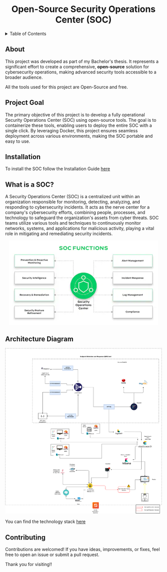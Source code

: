 <h1 align="center">Open-Source Security Operations Center (SOC)</h1>

<details>
<summary>Table of Contents</summary>

1. [About](#about)
2. [Project Goal](#project-goal)
3. [Installation](#installation)
4. [What is a SOC?](#what-is-a-soc)
5. [Architecture Diagram](#architecture-diagram)
6. [Contributing](#contributing)


</details>

## About

This project was developed as part of my Bachelor's thesis. It represents a significant effort to create a comprehensive, **open-source** solution for cybersecurity operations, making advanced security tools accessible to a broader audience.

All the tools used for this project are Open-Source and free.

## Project Goal

The primary objective of this project is to develop a fully operational Security Operations Center (SOC) using open-source tools. The goal is to containerize these tools, enabling users to deploy the entire SOC with a single click. By leveraging Docker, this project ensures seamless deployment across various environments, making the SOC portable and easy to use.

## Installation

To install the SOC follow the Installation Guide [here](https://github.com/DorraJL/Soc-Project/blob/118dae2e5033b57f766a6f8e2f10a78166021e55/SOC%20Implementation%20Guide/README.md)

## What is a SOC?

A Security Operations Center (SOC) is a centralized unit within an organization responsible for monitoring, detecting, analyzing, and responding to cybersecurity incidents. It acts as the nerve center for a company's cybersecurity efforts, combining people, processes, and technology to safeguard the organization's assets from cyber threats. SOC teams utilize various tools and techniques to continuously monitor networks, systems, and applications for malicious activity, playing a vital role in mitigating and remediating security incidents.

<p align="center">
  <img src="./soc-principals.png" alt="SOC Overview" />
</p>

## Architecture Diagram

<p align="center">
  <img src="./soc_architecture_diagram.png" alt="SOC Architecture Diagram" />
</p>

You can find the technology stack [here](https://github.com/DorraJL/Soc-Project/blob/118dae2e5033b57f766a6f8e2f10a78166021e55/technology_stack.md)

## Contributing

Contributions are welcomed! If you have ideas, improvements, or fixes, feel free to open an issue or submit a pull request.


Thank you for visiting!!

